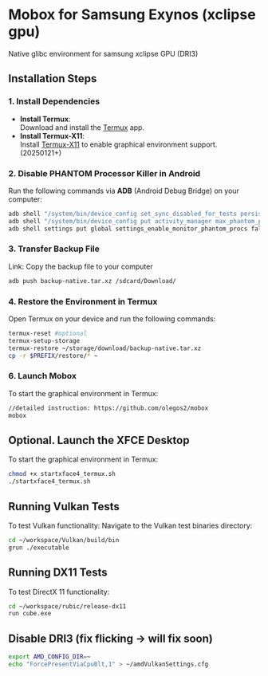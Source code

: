 # Mobox for Samsung Exynos (xclipse gpu)
Native glibc environment for samsung xclipse GPU (DRI3)

## Installation Steps
### 1. Install Dependencies
- **Install Termux**:  
  Download and install the [Termux](https://f-droid.org/en/packages/com.termux/) app.
- **Install Termux-X11**:  
  Install [Termux-X11](https://github.com/termux/termux-x11/releases/tag/nightly) to enable graphical environment support. (20250121+)

### 2. Disable PHANTOM Processor Killer in Android
Run the following commands via **ADB** (Android Debug Bridge) on your computer:
```bash
adb shell "/system/bin/device_config set_sync_disabled_for_tests persistent"
adb shell "/system/bin/device_config put activity_manager max_phantom_processes 2147483647"
adb shell settings put global settings_enable_monitor_phantom_procs false
```

### 3. Transfer Backup File
Link: 
Copy the backup file to your computer
```bash
adb push backup-native.tar.xz /sdcard/Download/
```

### 4. Restore the Environment in Termux
Open Termux on your device and run the following commands:
```bash
termux-reset #optional
termux-setup-storage
termux-restore ~/storage/download/backup-native.tar.xz
cp -r $PREFIX/restore/* ~
```

### 6. Launch Mobox
To start the graphical environment in Termux:
```bash
//detailed instruction: https://github.com/olegos2/mobox
mobox
```

## Optional. Launch the XFCE Desktop
To start the graphical environment in Termux:
```bash
chmod +x startxface4_termux.sh
./startxface4_termux.sh
```

## Running Vulkan Tests
To test Vulkan functionality:
Navigate to the Vulkan test binaries directory:
 ```bash
 cd ~/workspace/Vulkan/build/bin
 grun ./executable
 ```

## Running DX11 Tests
To test DirectX 11 functionality:
 ```bash
 cd ~/workspace/rubic/release-dx11
 run cube.exe
 ```

## Disable DRI3 (fix flicking -> will fix soon)
```bash
export AMD_CONFIG_DIR=~
echo "ForcePresentViaCpuBlt,1" > ~/amdVulkanSettings.cfg
```



